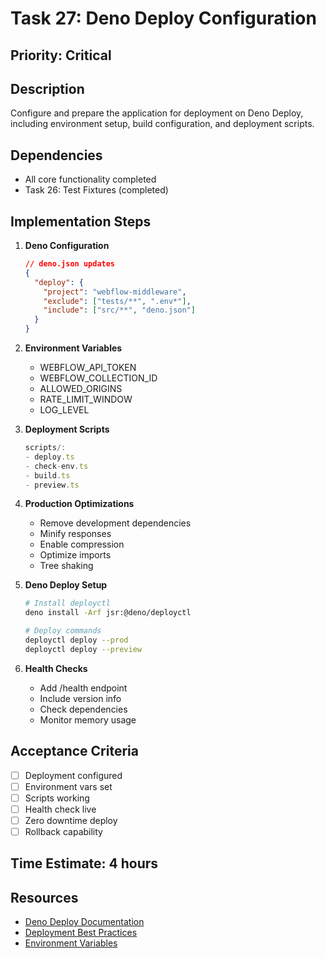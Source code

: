 # Task 27: Deno Deploy Configuration

## Priority: Critical

## Description
Configure and prepare the application for deployment on Deno Deploy, including environment setup, build configuration, and deployment scripts.

## Dependencies
- All core functionality completed
- Task 26: Test Fixtures (completed)

## Implementation Steps

1. **Deno Configuration**
   ```json
   // deno.json updates
   {
     "deploy": {
       "project": "webflow-middleware",
       "exclude": ["tests/**", ".env*"],
       "include": ["src/**", "deno.json"]
     }
   }
   ```

2. **Environment Variables**
   - WEBFLOW_API_TOKEN
   - WEBFLOW_COLLECTION_ID
   - ALLOWED_ORIGINS
   - RATE_LIMIT_WINDOW
   - LOG_LEVEL

3. **Deployment Scripts**
   ```typescript
   scripts/:
   - deploy.ts
   - check-env.ts
   - build.ts
   - preview.ts
   ```

4. **Production Optimizations**
   - Remove development dependencies
   - Minify responses
   - Enable compression
   - Optimize imports
   - Tree shaking

5. **Deno Deploy Setup**
   ```bash
   # Install deployctl
   deno install -Arf jsr:@deno/deployctl
   
   # Deploy commands
   deployctl deploy --prod
   deployctl deploy --preview
   ```

6. **Health Checks**
   - Add /health endpoint
   - Include version info
   - Check dependencies
   - Monitor memory usage

## Acceptance Criteria
- [ ] Deployment configured
- [ ] Environment vars set
- [ ] Scripts working
- [ ] Health check live
- [ ] Zero downtime deploy
- [ ] Rollback capability

## Time Estimate: 4 hours

## Resources
- [Deno Deploy Documentation](https://deno.com/deploy/docs)
- [Deployment Best Practices](https://docs.deno.com/deploy/manual)
- [Environment Variables](https://docs.deno.com/deploy/manual/environment-variables)